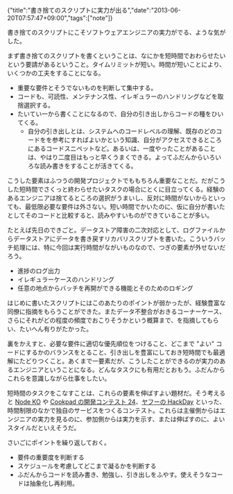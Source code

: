 {"title":"書き捨てのスクリプトに実力が出る","date":"2013-06-20T07:57:47+09:00","tags":["note"]}

書き捨てのスクリプトにこそソフトウェアエンジニアの実力がでる、ような気がした。

まず書き捨てのスクリプトを書くということは、なにかを短時間でおわらせたいという要請があるということ。タイムリミットが短い。時間が短いことにより、いくつかの工夫をすることになる。

- 重要な要件とそうでないものを判断して集中する。
- コードも、可読性、メンテナンス性、イレギュラーのハンドリングなどを取捨選択する。
- たいてい一から書くことになるので、自分の引き出しからコードの種をひいてくる。
  - 自分の引き出しとは、システムへのコードレベルの理解、既存のどのコードをを参考にすればよいかという知識、自分がアクセスできるところにあるコードスニペットなど。あるいは、一度やったことがあることは、やはり二度目はもっと早くうまくできる。よってふだんからいろいろな読み書きをすることが活きてくる。

こうした要素はふつうの開発プロジェクトでももちろん重要なことだ。だがこうした短時間でさくっと終わらせたいタスクの場合にとくに目立ってくる。経験のあるエンジニアは捨てるところの選択がうまいし、反対に時間がないからといっても、最低限必要な要件は外さない。短い時間でかいたのに、仮に自分が書いたとしてそのコードと比較すると、読みやすいものができていることが多い。

たとえば先日のできごと。データストア障害の二次対応として、ログファイルからデータストアにデータを書き戻すリカバリスクリプトを書いた。こういうバッチ処理には、特に今回は実行時間がながいものなので、つぎの要素が外せないだろう。

- 進捗のログ出力
- イレギュラーケースのハンドリング
- 任意の地点からバッチを再開ができる機能とそのためのロギング

はじめに書いたスクリプトにはこのあたりのポイントが弱かったが、経験豊富な同僚に指摘をもらうことができた。またデータ不整合がおきるコーナーケース、さらにそれがどの程度の頻度でおこりそうかという概算まで、を指摘してもらい、たいへん有りがたかった。

裏をかえすと、必要な要件に適切な優先順位をつけること、どこまで "よい" コードにするかのバランスをとること、引き出しを豊富にしておき短時間でも最適解にたどりつくこと。あくまで一要素だが、こうしたことができるのが実力のあるエンジニアということになる。どんなタスクにも有用だとおもう。ふだんからこれらを意識しながら仕事をしたい。

短時間のタスクをこなすことは、これらの要素を伸ばすよい題材だ。そう考えると [Node KO](http://nodeknockout.com/) や [Cookpad の開発コンテスト 24](http://info.cookpad.com/24contest)、[ヤフーの HackDay](http://yhacks.jp/hackday/) といった、時間制限のなかで独自のサービスをつくるコンテスト。これらは主催側からはエンジニアの実力を見るのに、参加側からは実力を示す、または伸ばすのに、よいスタイルだといえそうだ。

さいごにポイントを繰り返しておく。

- 要件の重要度を判断する
- スケジュールを考慮してどこまで凝るかを判断する
- ふだんからコードを読み書き、勉強し、引き出しをふやす。使えそうなコードは抽象化し再利用。
